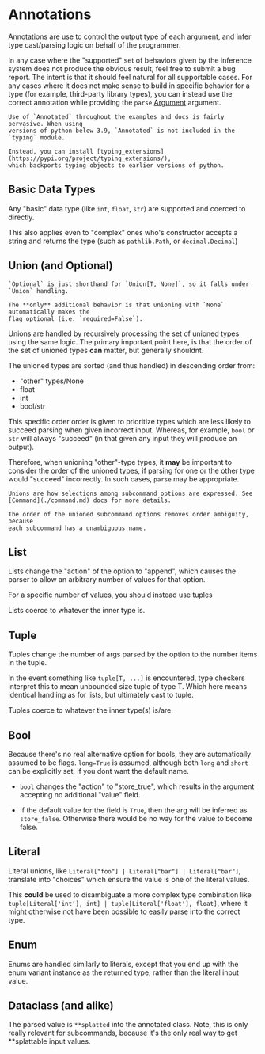 # Annotations

Annotations are use to control the output type of each argument, and infer type
cast/parsing logic on behalf of the programmer.

In any case where the "supported" set of behaviors given by the inference system
does not produce the obvious result, feel free to submit a bug report. The
intent is that it should feel natural for all supportable cases. For any cases
where it does not make sense to build in specific behavior for a type (for
example, third-party library types), you can instead use the correct annotation
while providing the `parse` [Argument](./arg.md) argument.

```{note}
Use of `Annotated` throughout the examples and docs is fairly pervasive. When using
versions of python below 3.9, `Annotated` is not included in the `typing` module.

Instead, you can install [typing_extensions](https://pypi.org/project/typing_extensions/),
which backports typing objects to earlier versions of python.
```

## Basic Data Types

Any "basic" data type (like `int`, `float`, `str`) are supported and coerced to
directly.

This also applies even to "complex" ones who's constructor accepts a string and
returns the type (such as `pathlib.Path`, or `decimal.Decimal`)

## Union (and Optional)

```{note}
`Optional` is just shorthand for `Union[T, None]`, so it falls under `Union` handling.

The **only** additional behavior is that unioning with `None` automatically makes the
flag optional (i.e. `required=False`).
```

Unions are handled by recursively processing the set of unioned types using the
same logic. The primary important point here, is that the order of the set of
unioned types **can** matter, but generally shouldnt.

The unioned types are sorted (and thus handled) in descending order from:

- "other" types/None
- float
- int
- bool/str

This specific order order is given to prioritize types which are less likely to
succeed parsing when given incorrect input. Whereas, for example, `bool` or
`str` will always "succeed" (in that given any input they will produce an
output).

Therefore, when unioning "other"-type types, it **may** be important to consider
the order of the unioned types, if parsing for one or the other type would
"succeed" incorrectly. In such cases, `parse` may be appropriate.

```{note}
Unions are how selections among subcommand options are expressed. See
[Command](./command.md) docs for more details.

The order of the unioned subcommand options removes order ambiguity, because
each subcommand has a unambiguous name.
```

## List

Lists change the "action" of the option to "append", which causes the parser to
allow an arbitrary number of values for that option.

For a specific number of values, you should instead use tuples

Lists coerce to whatever the inner type is.

## Tuple

Tuples change the number of args parsed by the option to the number items in the
tuple.

In the event something like `tuple[T, ...]` is encountered, type checkers
interpret this to mean unbounded size tuple of type T. Which here means
identical handling as for lists, but ultimately cast to tuple.

Tuples coerce to whatever the inner type(s) is/are.

## Bool

Because there's no real alternative option for bools, they are automatically
assumed to be flags. `long=True` is assumed, although both `long` and `short`
can be explicitly set, if you dont want the default name.

- `bool` changes the "action" to "store_true", which results in the argument
  accepting no additional "value" field.

- If the default value for the field is `True`, then the arg will be inferred as
  `store_false`. Otherwise there would be no way for the value to become false.

## Literal

Literal unions, like `Literal["foo"] | Literal["bar"] | Literal["bar"]`,
translate into "choices" which ensure the value is one of the literal values.

This **could** be used to disambiguate a more complex type combination like
`tuple[Literal['int'], int] | tuple[Literal['float'], float]`, where it might
otherwise not have been possible to easily parse into the correct type.

## Enum

Enums are handled similarly to literals, except that you end up with the enum
variant instance as the returned type, rather than the literal input value.

## Dataclass (and alike)

The parsed value is `**splatted` into the annotated class. Note, this is only
really relevant for subcommands, because it's the only real way to get
\*\*splattable input values.
